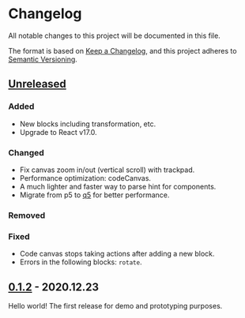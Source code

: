 # Changelog

All notable changes to this project will be documented in this file.

The format is based on [Keep a Changelog](https://keepachangelog.com/en/1.0.0/),
and this project adheres to [Semantic Versioning](https://semver.org/spec/v2.0.0.html).

## [Unreleased]

### Added

- New blocks including transformation, etc.
- Upgrade to React v17.0.

### Changed

- Fix canvas zoom in/out (vertical scroll) with trackpad.
- Performance optimization: codeCanvas.
- A much lighter and faster way to parse hint for components.
- Migrate from p5 to [q5](https://github.com/peilingjiang-DEV/q5xjs.git) for better performance.

### Removed

### Fixed

- Code canvas stops taking actions after adding a new block.
- Errors in the following blocks: `rotate`.

## [0.1.2] - 2020.12.23

Hello world! The first release for demo and prototyping purposes.

[unreleased]: https://github.com/peilingjiang/b5/compare/v0.1.2...HEAD
[0.1.2]: https://github.com/peilingjiang/b5/releases/tag/v0.1.2
